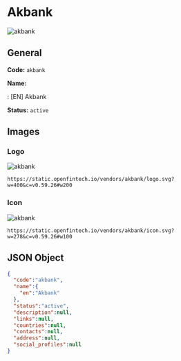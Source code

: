 
# Akbank 
![akbank](https://static.openfintech.io/vendors/akbank/logo.svg?w=400&c=v0.59.26#w200)  

## General 
 
**Code:** `akbank` 
 
**Name:** 
 
:	[EN] Akbank 
 
**Status:** `active` 
 

## Images 

### Logo 
 
![akbank](https://static.openfintech.io/vendors/akbank/logo.svg?w=400&c=v0.59.26#w200)  

```
https://static.openfintech.io/vendors/akbank/logo.svg?w=400&c=v0.59.26#w200
```  

### Icon 
 
![akbank](https://static.openfintech.io/vendors/akbank/icon.svg?w=278&c=v0.59.26#w100)  

```
https://static.openfintech.io/vendors/akbank/icon.svg?w=278&c=v0.59.26#w100
```  

## JSON Object 

```json
{
  "code":"akbank",
  "name":{
    "en":"Akbank"
  },
  "status":"active",
  "description":null,
  "links":null,
  "countries":null,
  "contacts":null,
  "address":null,
  "social_profiles":null
}
```  
